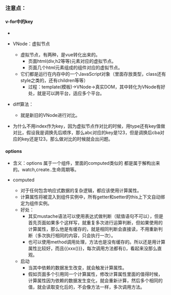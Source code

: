### 注意点：

#### v-for中的key

- [https://v3.cn.vuejs.org/api/special-attributes.html#key]: 官方key解释地址

- VNode：虚拟节点

  - 虚拟节点，有两种，是vue转化出来的。
    - 页面html(div,h2等等)元素对应的虚拟节点。
    - 页面几个html元素组成的组件对应的虚拟节点。
  - 它们都是运行在内存中的一个JavaScript对象（里面存放类型，class还有style之类的，还有children等等）
    - 过程：template(模板)->VNode->真实DOM，其中转化为VNode有好处，就是可以跨平台，适应多个平台。 

- diff算法：

  - 就是新旧的VNode进行对比。

- 为什么不用index作为key，因为虚拟节点作对比的时候，用type还有key值做对比，假设我是调换先后顺序，那么abc对应的key是123，但是调换后cba对应的key还是123，那么做对比的时候就会出问题。

#### options

- 含义：options 属于一个组件，里面的computed类似的 都是属于解构出来的。watch,create..生命周期等。

- computed
  - 对于任何包含响应式数据的复杂逻辑，都应该使用计算属性。
  - 计算属性将被混入到组件实例中，所有getter和setter的this上下文自动绑定为组件实例。
  - 好处：
    - 其实mustache语法可以使用表达式做判断（赋值语句不可以），但是首先页面如果多个这样写，就重复多次进行运算判断，但如果使用的计算属性，那么他是有缓存的，就是相同判断会直接读，不用重新判断（多次执行相同的内容，只会执行一次）。
    - 也可以使用method调用处理，方法也是没有缓存的。所以还是用计算属性比较好，而且{{xxx()}}，每次调用方法都有()，看起来没那么直观。
  - 启动
    - 当其中依赖的数据发生改变，就会触发计算属性。
    - 假如页面多个引用同一个计算属性，修改计算属性里面的值得时候，计算属性因为依赖的数据发生变化，就会重新计算，然后多个相同的值，就会读取变化后的，不会像方法一样，多次调用方法。























